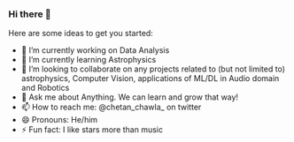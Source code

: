 ### Hi there 👋

<!--
**chetanchawla/chetanchawla** is a ✨ _special_ ✨ repository because its `README.md` (this file) appears on your GitHub profile.
-->
Here are some ideas to get you started:

- 🔭 I’m currently working on Data Analysis
- 🌱 I’m currently learning Astrophysics
- 👯 I’m looking to collaborate on any projects related to (but not limited to) astrophysics, Computer Vision, applications of ML/DL in Audio domain and Robotics
- 💬 Ask me about Anything. We can learn and grow that way!
- 📫 How to reach me: @chetan_chawla_ on twitter
- 😄 Pronouns: He/him
- ⚡ Fun fact: I like stars more than music
